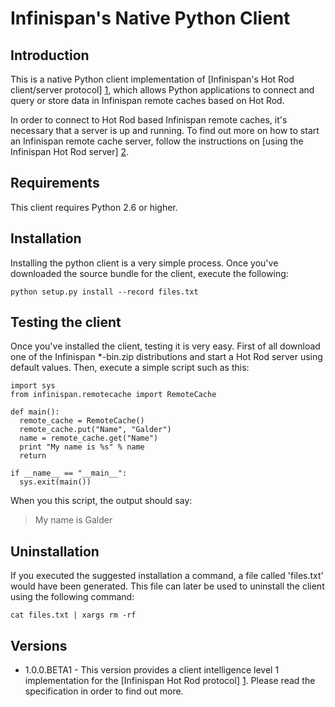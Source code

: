 # Infinispan's Native Python Client

## Introduction
This is a native Python client implementation of [Infinispan's Hot Rod
client/server protocol] [1], which allows Python applications to connect and
query or store data in Infinispan remote caches based on Hot Rod.

In order to connect to Hot Rod based Infinispan remote caches, it's necessary
that a server is up and running. To find out more on how to start an Infinispan
remote cache server, follow the instructions on [using the Infinispan Hot Rod
server] [2].

## Requirements
This client requires Python 2.6 or higher.

## Installation
Installing the python client is a very simple process. Once you've downloaded
the source bundle for the client, execute the following:

    python setup.py install --record files.txt

## Testing the client
Once you've installed the client, testing it is very easy. First of all
download one of the Infinispan *-bin.zip distributions and start a Hot Rod
server using default values. Then, execute a simple script such as this:

    import sys
    from infinispan.remotecache import RemoteCache

    def main():
      remote_cache = RemoteCache()
      remote_cache.put("Name", "Galder")
      name = remote_cache.get("Name")
      print "My name is %s" % name
      return

    if __name__ == "__main__":
      sys.exit(main())

When you this script, the output should say:

> My name is Galder

## Uninstallation
If you executed the suggested installation a command, a file called 'files.txt'
would have been generated. This file can later be used to uninstall the client
using the following command:

    cat files.txt | xargs rm -rf

## Versions
* 1.0.0.BETA1 - This version provides a client intelligence level 1
implementation for the [Infinispan Hot Rod protocol] [1]. Please read the
specification in order to find out more.

[1]: http://community.jboss.org/docs/DOC-14421
[2]: http://community.jboss.org/docs/DOC-15093

